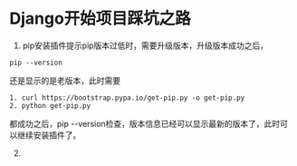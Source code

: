 # Django开始项目踩坑之路

1. pip安装插件提示pip版本过低时，需要升级版本，升级版本成功之后，

```
pip --version
```

还是显示的是老版本，此时需要

```
1. curl https://bootstrap.pypa.io/get-pip.py -o get-pip.py
2. python get-pip.py
```

都成功之后，pip --version检查，版本信息已经可以显示最新的版本了，此时可以继续安装插件了。

2. 